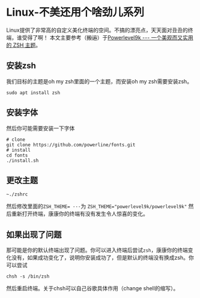 # Linux-不美还用个啥劲儿系列
Linux提供了非常高的自定义美化终端的空间。不搞的漂亮点，天天面对丑丑的终端，谁受得了啊！
本文主要参考（~~搬运~~）于[Powerlevel9k --- 一个美观而又实用的 ZSH 主题](https://www.jianshu.com/p/f84cf6132d1e)。
## 安装zsh
我们目标的主题是oh my zsh里面的一个主题，而安装oh my zsh需要安装zsh。
```shell
sudo apt install zsh
```
## 安装字体
然后你可能需要安装一下字体
```shell
# clone
git clone https://github.com/powerline/fonts.git
# install
cd fonts
./install.sh
```
## 更改主题
```shell
~./zshrc
```
然后修改里面的`ZSH_THEME= ···`为
`ZSH_THEME="powerlevel9k/powerlevel9k"`
然后重新打开终端，康康你的终端有没有发生令人惊喜的变化。
## 如果出现了问题
那可能是你的默认终端出现了问题。你可以进入终端后尝试`zsh`，康康你的终端变化没有，如果成功变化了，说明你安装成功了，但是默认的终端没有换成zsh。你可以尝试
```shell
chsh -s /bin/zsh
 ```
然后重启终端。关于chsh可以自己谷歌具体作用（change shell的缩写）。

